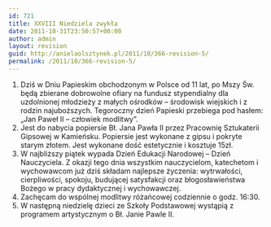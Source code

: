 ```yaml
---
id: 721
title: XXVIII Niedziela zwykła
date: 2011-10-31T23:50:57+00:00
author: admin
layout: revision
guid: http://anielaolsztynek.pl/2011/10/366-revision-5/
permalink: /2011/10/366-revision-5/
---
```

  1. Dziś w Dniu Papieskim obchodzonym w Polsce od 11 lat, po Mszy Św. będą zbierane dobrowolne ofiary na fundusz stypendialny dla uzdolnionej młodzieży z małych ośrodków &#8211; środowisk wiejskich i z rodzin najuboższych. Tegoroczny dzień Papieski przebiega pod hasłem: &#8222;Jan Paweł II &#8211; człowiek modlitwy&#8221;.
  2. Jest do nabycia popiersie Bł. Jana Pawła II przez Pracownię Sztukaterii Gipsowej w Kamieńsku. Popiersie jest wykonane z gipsu i pokryte starym złotem. Jest wykonane dość estetycznie i kosztuje 15zł.
  3. W najbliższy piątek wypada Dzień Edukacji Narodowej &#8211; Dzień Nauczyciela. Z okazji tego dnia wszystkim nauczycielom, katechetom i wychowawcom już dziś składam najlepsze życzenia: wytrwałości, cierpliwości, spokoju, budującej satysfakcji oraz błogosławieństwa Bożego w pracy dydaktycznej i wychowawczej.
  4. Zachęcam do wspólnej modlitwy różańcowej codziennie o godz. 16:30.
  5. W następną niedzielę dzieci ze Szkoły Podstawowej wystąpią z programem artystycznym o Bł. Janie Pawle II.
